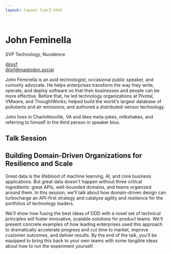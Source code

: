 ```yaml
---
layout: layout-tier2.html
---
```

<div class="container section featured-speaker">
   <div class="row">
     <div class="col-xs-12 col-sm-2 new-img-container">
       <img class="new-speaker-page-img john-feminella" />
       </div>
     <div class="col-xs-12 col-sm-10 copy-container">
       <h1 class="speaker-header">John Feminella</h1>
       <span class="speaker-subtitle">SVP Technology, Nuvalence</span>
       <p><a class="speaker-handle" href="https://twitter.com/jxxf" target="_blank">@jxxf</a>
       <br>
       <a class="speaker-handle" href="https://mastodon.social/@jxf" target="_blank">@jxf@mastodon.social</a></p>
       <p>John Feminella is an avid technologist, occasional public speaker, and curiosity advocate. He helps enterprises transform the way they write, operate, and deploy software so that their businesses and people can be more effective. Before that, he led technology organizations at Pivotal, VMware, and ThoughtWorks; helped build the world's largest database of pollutants and air emissions; and authored a distributed-sensor technology.</p>
        <p>John lives in Charlottesville, VA and likes meta-jokes, milkshakes, and referring to himself in the third person in speaker bios.</p>
       <h2>Talk Session</h2>
        <h2 class="gold">Building Domain-Driven Organizations for Resilience and Scale</h2>
       <p>Great data is the lifeblood of machine learning, AI, and core business applications. But great data doesn't happen without three critical ingredients: great APIs, well-bounded domains, and teams organized around them. In this session, we'll talk about how domain-driven design can turbocharge an API-first strategy and catalyze agility and resilience for the portfolios of technology leaders.</p>
        <p>We'll show how fusing the best ideas of DDD with a novel set of technical principles will foster innovative, scalable solutions for product teams. We'll present concrete examples of how leading enterprises used this approach to dramatically accelerate progress and cut time to market, improve customer outcomes, and deliver results. By the end of the talk, you'll be equipped to bring this back to your own teams with some tangible ideas about how to run the experiment yourself.</p>
     </div>
   </div>
 </div>